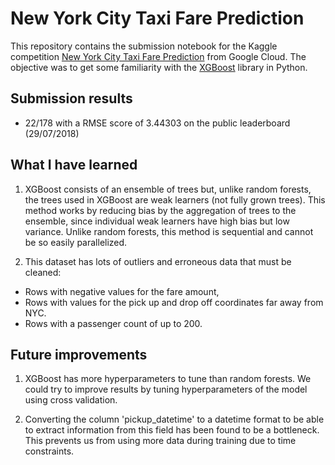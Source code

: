 # New York City Taxi Fare Prediction

This repository contains the submission notebook for the Kaggle competition [New York City Taxi Fare Prediction](https://www.kaggle.com/c/new-york-city-taxi-fare-prediction) from Google Cloud. The objective was to get some familiarity with the [XGBoost](https://xgboost.readthedocs.io/en/latest/index.html) library in Python.

## Submission results

- 22/178 with a RMSE score of 3.44303 on the public leaderboard (29/07/2018)

## What I have learned

1) XGBoost consists of an ensemble of trees but, unlike random forests, the trees used in XGBoost are weak learners (not fully grown trees). This method works by reducing bias by the aggregation of trees to the ensemble, since individual weak learners have high bias but low variance. Unlike random forests, this method is sequential and cannot be so easily parallelized.

2) This dataset has lots of outliers and erroneous data that must be cleaned:
  - Rows with negative values for the fare amount,
  - Rows with values for the pick up and drop off coordinates far away from NYC.
  - Rows with a passenger count of up to 200.
  
## Future improvements

1) XGBoost has more hyperparameters to tune than random forests. We could try to improve results by tuning hyperparameters of the model using cross validation.

2) Converting the column 'pickup_datetime' to a datetime format to be able to extract information from this field has been found to be a bottleneck. This prevents us from using more data during training due to time constraints. 
